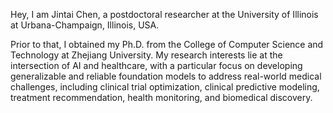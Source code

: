 Hey, I am Jintai Chen, a postdoctoral researcher at the University of Illinois at Urbana-Champaign, Illinois, USA. 

Prior to that, I obtained my Ph.D. from the College of Computer Science and Technology at Zhejiang University. My research interests lie at the intersection of AI and healthcare, with a particular focus on developing generalizable and reliable foundation models to address real-world medical challenges, including clinical trial optimization, clinical predictive modeling, treatment recommendation, health monitoring, and biomedical discovery.

<!-- Before that, I graduated with a Ph.D. degree from the College of Computer Science and Technology, Zhejiang University. 
I am broadly fascinated by the intersection of AI and healthcare/bioscience, especially the field of AI for healthcare (<span style="color:#D70761">AI4H</span>), with a specific emphasis on designing machine learning algorithms informed by medical knowledge and utilizing machine learning for uncovering insights in medical data. My research extensively delves into various facets including AI for medical imaging analysis (<span style="color:#8866FF;">AI4MIA</span>), AI for electrocardiograms (<span style="color:RoyalBlue">AI4ECG</span>), AI for EHR table analysis (<span style="color:orange;">AI4Table</span>), and AI for clinical trials (<span style="color:SeaGreen">AI4CT</span>). My methodological interests revolve around deep tabular models, generative AI for digital twin creation, and exploring deep learning approaches tailored for scenarios with limited data availability. --> 

<!-- I have published over 30 papers on top international AI conferences and top AI4Healthcare conferences/ journals.-->
<!-- that manages to parse objects/ concepts into part-whole hierarchy for better understanding and to explore to implant parse trees into a neural network. The insights on <span style="color:SeaGreen">PHL</span> inspired my researches on  -->
<!-- <span style="color:RoyalBlue">neural network architecture design (NN-D)</span>, and <span style="color:#8866FF;">computer vision (CV)</span>.-->
<!-- , and <span style="color:#D70761;">AI4H</span>.  -->
<!-- in top international AI conferences such as ICML, CVPR, and AAAI, -->
<!-- presenting advanced AI technologies 
and more than 10 papers in  such as MICCAI and TMI.-->
<!-- involving ECG data processing, medical image analysis, and medical examination result (represented in tables) analysis. -->
<!-- I was honored with the *National Scholarship of China* in 2015 and 2021, and won the *Tencent Doctoral Scholarship* in 2021, the *Huawei Fundamental Research Scholarship* in 2022. I am the core member of our team participating MICCAI competitions, and we won <span style="color:red">the 1-st place</span> in the Challenge of Signet Ring Cell Detection and in the Challenge of Organ-At-Risk Segmentation from Chest CT Scans, and <span style="color:red">the 2-nd place</span> in the Challenge of Colonoscopy Tissue Segmentation. -->

<!-- I am an amateur snooker player and a big fan of [Ronnie O'Sullivan](https://en.wikipedia.org/wiki/Ronnie_O%27Sullivan), and I also enjoy painting in my leisure time. -->
